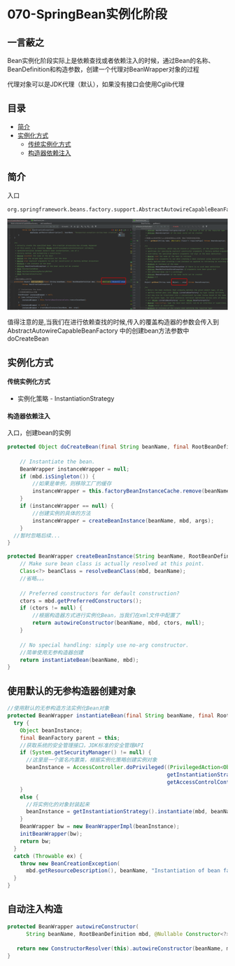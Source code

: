 # 070-SpringBean实例化阶段

## 一言蔽之

Bean实例化阶段实际上是依赖查找或者依赖注入的时候，通过Bean的名称、BeanDefinition和构造参数，创建一个代理对BeanWrapper对象的过程

代理对象可以是JDK代理（默认），如果没有接口会使用Cglib代理

## 目录

- [简介](#简介)
- [实例化方式](#实例化方式)
  - [传统实例化方式](#传统实例化方式)
  - [构造器依赖注入](#构造器依赖注入)

## 简介

入口

```
org.springframework.beans.factory.support.AbstractAutowireCapableBeanFactory#doCreateBean
```

![image-20201124195605080](../../assets/image-20201124195605080.png)

值得注意的是,当我们在进行依赖查找的时候,传入的覆盖构造器的参数会传入到AbstractAutowireCapableBeanFactory 中的创建bean方法参数中doCreateBean

## 实例化方式

#### 传统实例化方式

- 实例化策略 - InstantiationStrategy

#### 构造器依赖注入

入口，创建bean的实例

```java
protected Object doCreateBean(final String beanName, final RootBeanDefinition mbd, final @Nullable Object[] args) throws BeanCreationException {

    // Instantiate the bean.
    BeanWrapper instanceWrapper = null;
    if (mbd.isSingleton()) {
        //如果是单例，则移除工厂的缓存
        instanceWrapper = this.factoryBeanInstanceCache.remove(beanName);
    }
    if (instanceWrapper == null) {
        //创建实例的具体的方法
        instanceWrapper = createBeanInstance(beanName, mbd, args);
    }
  //暂时忽略后续...
}
```

```java
protected BeanWrapper createBeanInstance(String beanName, RootBeanDefinition mbd, @Nullable Object[] args) {
    // Make sure bean class is actually resolved at this point.
    Class<?> beanClass = resolveBeanClass(mbd, beanName);
	//省略。。。
		
    // Preferred constructors for default construction?
    ctors = mbd.getPreferredConstructors();
    if (ctors != null) {
        //根据构造器方式进行实例化Bean，当我们在xml文件中配置了
        return autowireConstructor(beanName, mbd, ctors, null);
    }
		
    // No special handling: simply use no-arg constructor.
    //简单使用无参构造器创建
    return instantiateBean(beanName, mbd);
}
```

## 使用默认的无参构造器创建对象

```java
//使用默认的无参构造方法实例化Bean对象
protected BeanWrapper instantiateBean(final String beanName, final RootBeanDefinition mbd) {
  try {
    Object beanInstance;
    final BeanFactory parent = this;
    //获取系统的安全管理接口，JDK标准的安全管理API
    if (System.getSecurityManager() != null) {
      //这里是一个匿名内置类，根据实例化策略创建实例对象
      beanInstance = AccessController.doPrivileged((PrivilegedAction<Object>) () ->
                                                   getInstantiationStrategy().instantiate(mbd, beanName, parent),
                                                   getAccessControlContext());
    }
    else {
      //将实例化的对象封装起来
      beanInstance = getInstantiationStrategy().instantiate(mbd, beanName, parent);
    }
    BeanWrapper bw = new BeanWrapperImpl(beanInstance);
    initBeanWrapper(bw);
    return bw;
  }
  catch (Throwable ex) {
    throw new BeanCreationException(
      mbd.getResourceDescription(), beanName, "Instantiation of bean failed", ex);
  }
}
```

## 自动注入构造

```java
protected BeanWrapper autowireConstructor(
      String beanName, RootBeanDefinition mbd, @Nullable Constructor<?>[] ctors, @Nullable Object[] explicitArgs) {

   return new ConstructorResolver(this).autowireConstructor(beanName, mbd, ctors, explicitArgs);
}
```
